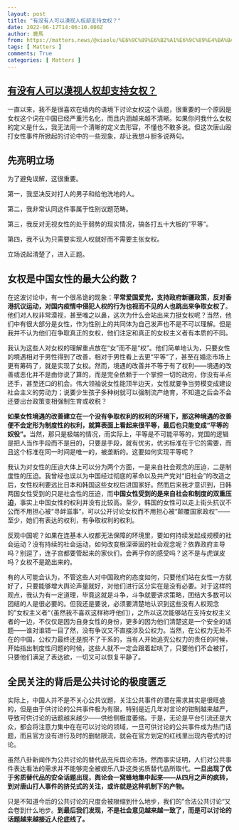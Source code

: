 ```yaml
---
layout: post
title: "有没有人可以漠视人权却支持女权？"
date: 2022-06-17T14:06:10.000Z
author: 鹿馬
from: https://matters.news/@xiaolu/%E6%9C%89%E6%B2%A1%E6%9C%89%E4%BA%BA%E5%8F%AF%E4%BB%A5%E6%BC%A0%E8%A7%86%E4%BA%BA%E6%9D%83%E5%8D%B4%E6%94%AF%E6%8C%81%E5%A5%B3%E6%9D%83-bafyreid6tyeeuwgwgebbw2csznvxzooscxl5x7lhok7rojltdimbo7ysya
tags: [ Matters ]
comments: True
categories: [ Matters ]
---
```

<!--1655474770000-->
[有没有人可以漠视人权却支持女权？](https://matters.news/@xiaolu/%E6%9C%89%E6%B2%A1%E6%9C%89%E4%BA%BA%E5%8F%AF%E4%BB%A5%E6%BC%A0%E8%A7%86%E4%BA%BA%E6%9D%83%E5%8D%B4%E6%94%AF%E6%8C%81%E5%A5%B3%E6%9D%83-bafyreid6tyeeuwgwgebbw2csznvxzooscxl5x7lhok7rojltdimbo7ysya)
------

<div>
<p>一直以来，我不是很喜欢在墙内的语境下讨论女权这个话题，很重要的一个原因是女权这个词在中国已经严重污名化，而且内涵越来越不清晰。如果你问我什么女权的定义是什么，我无法用一个清晰的定义去形容，不懂也不敢多说。但这次唐山殴打女性事件所掀起的讨论中的一些现象，却让我想斗胆多说两句。</p><h2>先亮明立场</h2><p>为了避免误解，这很重要。</p><p>第一，我坚决反对打人的男子和给他洗地的人。</p><p>第二，我非常认同这件事属于性别议题范畴。</p><p>第三，我反对无视女性的处于弱势的现实情况，搞各打五十大板的”平等“。</p><p>第四，我不认为只需要实现人权就好而不需要主张女权。</p><p>立场说起清楚了，进入正题。</p><h2>女权是中国女性的最大公约数？</h2><p>在这波讨论中，有一个很吊诡的现象：<strong>平常爱国爱党，支持政府新疆政策，反对香港抗议运动，对国内疫情中侵犯人权的行为也视而不见的人也跳出来争取女权了</strong>。他们对人权非常漠视，甚至嗤之以鼻，这次为什么会站出来力挺女权呢？当然，他们中有很大部分是女性，作为性别上的共同体为自己发声也不是不可以理解。但是我并不认为他们在争取真正的女权，他们注定和真正的女权主义者有本质的不同。</p><p>我认为这些人对女权的理解重点放在“女”而不是“权”。他们简单地认为，只要女性的境遇相对于男性得到了改善，相对于男性看上去更“平等”了，甚至在婚恋市场上更有筹码了，就是实现了女权。然而，境遇的改善并不等于有了权利——境遇的改善或恶化并不是由你说了算的，而是完全依赖于一个掌控一切的政府，你没有半点还手，甚至还口的机会。伟大领袖说女性能顶半边天，女性就要争当劳模变成建设社会主义的劳动力；说要少生孩子多种树就可以强制流产绝育，不知道之后会不会还要出台政策变相强制生育或收税？</p><p><strong>如果女性境遇的改善建立在一个没有争取权利的权利的环境下，那这种境遇的改善便不会定形为制度性的权利，就算表面上看起来很平等，最后也只能变成“平等的奴役”。</strong>当然，那只是极端的情况，而实际上，平等是不可能平等的，党国的逻辑是把人当作手段而不是目的，只要是手段，就有优劣，优劣标准在于它的需要，而且这个标准在同一时间是唯一的，被垄断的。这要如何实现平等呢？</p><p>我认为对女性的压迫大体上可以分为两个方面，一是来自社会观念的压迫，二是制度性的压迫。我曾经也误以为中国经过彻底的革命以及共产党对“旧社会”的改造之后，女性权利要远比日本和韩国这些女权后进国家好。然而后来我才意识到，日韩两国女性受到的只是社会性的压迫，而<strong>中国女性受到的是来自社会和制度的双重压迫</strong>，事实上中国女性的权利并没有比较高。至少，韩国的女性可以走上街头抗议不公而不用担心被“寻衅滋事”，可以公开讨论女权而不用担心被“颠覆国家政权”——至少，她们有表达的权利，有争取权利的权利。</p><p>反观中国呢？如果在连基本人权都无法保障的环境里，要如何持续发起成规模的社会运动？没有持续的社会运动，如何改变根深蒂固的社会观念呢？依靠政府主导吗？别逗了，连子宫都要管起来的家伙们，会再乎你的感受吗？这不是与虎谋皮吗？女权不是跪出来的。</p><p>有的人可能会认为，不管这些人对中国政府的态度如何，只要他们站在女性一方就好了，只要能够增大舆论声量就好，对他们进行区分实在是没有必要。对于这样的观点，我认为有一定道理，毕竟这就是斗争，斗争就要讲求策略，团结大多数可以团结的人是很必要的。但我还是要说，必须要清楚地认识到这些没有人权观念的”女权主义者“（虽然我不喜欢这样称呼他们），之所以这次能够站在支持女权主义者的一边，不仅仅是因为自身女性的身份，更多的因为他们清楚这是一个安全的话题——谁对谁错一目了然，没有争议又不直接涉及公权力。当然，在公权力无处不在的中国，公权力最终还是脱不了干系的，当有人开始追究公权力的责任的时候，开始指出制度性问题的时候，这些人就不一定会跟着起哄了，只要他们不会被打，只要他们满足了表达欲，一切又可以恢复平静了。</p><h2>全民关注的背后是公共讨论的极度匮乏</h2><p>实际上，中国人并不是不关心公共议题，关注公共事件的潜在需求其实是很旺盛的，但是由于供讨论的公共事件极为有限，特别是近几年对言论的钳制越来越严，导致可供讨论的话题越来越少——供给侧极度萎缩。于是，无论是平台引流还是大众，都会将注意力集中在在可以讨论的领域，一旦可供讨论的公共事件成为热门话题，而且官方没有进行及时的删帖限流，就会在官方划定的红线里出现内卷式的讨论。</p><p>虽然八卦新闻作为公共讨论的替代品充斥舆论市场，然而事实证明，人们对公共事件表达看法的需求并不能够完全被娱乐八卦这类劣质替代品所取代。<strong>一旦出现了优于劣质替代品的安全话题出现，舆论会一窝蜂地集中起来——从四月之声的疯转，到对唐山打人事件的挤兑式的关注，或许就是这种机制下的产物。</strong></p><p>只是不知道今后的公共讨论的尺度会被限缩到什么地步，我们的”合法公共讨论“又会卷到什么地步。<strong>到最后我们发现，不是社会意见越来越一致了，而是可以讨论的话题越来越接近人伦底线了。</strong></p>
</div>
